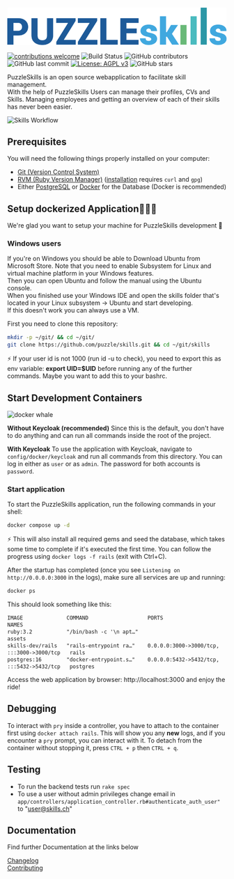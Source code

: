 ![Skills Logo](logo.svg)

[![contributions welcome](https://img.shields.io/badge/contributions-welcome-brightgreen.svg?style=flat)](https://github.com/puzzle/skills/issues)
![Build Status](https://github.com/puzzle/skills/workflows/Rails/badge.svg)
![GitHub contributors](https://img.shields.io/github/contributors/puzzle/skills)
![GitHub last commit](https://img.shields.io/github/last-commit/puzzle/skills)
[![License: AGPL v3](https://img.shields.io/badge/License-AGPL%20v3-blue.svg)](https://www.gnu.org/licenses/agpl-3.0)
![GitHub stars](https://img.shields.io/github/stars/puzzle/skills)


PuzzleSkills is an open source webapplication to facilitate skill management.   
With the help of PuzzleSkills Users can manage their profiles, CVs and Skills.
Managing employees and getting an overview of each of their skills has never been easier.

![Skills Workflow](skills.gif)

## Prerequisites

You will need the following things properly installed on your computer:

-   [Git (Version Control System)](http://git-scm.com/)
-   [RVM (Ruby Version Manager)](https://rvm.io/) ([installation](https://rvm.io/rvm/install) requires `curl` and `gpg`)
-   Either [PostgreSQL](https://www.postgresql.org/) or [Docker](https://www.docker.com/) for the Database (Docker is recommended)

## Setup dockerized Application👩🏽‍💻
We're glad you want to setup your machine for PuzzleSkills development 💃

### Windows users
If you're on Windows you should be able to Download Ubuntu from Microsoft Store. Note that you need to enable Subsystem for Linux and virtual machine platform in your Windows features.  
Then you can open Ubuntu and follow the manual using the Ubuntu console.  
When you finished use your Windows IDE and open the skills folder that's located in your Linux subsystem -> Ubuntu and start developing.  
If this doesn't work you can always use a VM.

First you need to clone this repository:

```bash
mkdir -p ~/git/ && cd ~/git/
git clone https://github.com/puzzle/skills.git && cd ~/git/skills
```

⚡ If your user id is not 1000 (run id -u to check), you need to export this as env variable: **export UID=$UID** before running any of the further commands. Maybe you want to add this to your bashrc.

## Start Development Containers
<img src="https://developers.redhat.com/sites/default/files/styles/article_feature/public/blog/2014/05/homepage-docker-logo.png?itok=zx0e-vcP" alt="docker whale" width="350">

**Without Keycloak (recommended)**
Since this is the default, you don't have to do anything and can run all commands inside the root of the project.

**With Keycloak**
To use the application with Keycloak, navigate to `config/docker/keycloak` and run all commands from this directory.
You can log in either as `user` or as `admin`. The password for both accounts is `password`.


### Start application
To start the PuzzleSkills application, run the following commands in your shell:

```bash
docker compose up -d
```

⚡ This will also install all required gems and seed the database, which takes some time to complete if it's executed the first time. You can follow the progress using `docker logs -f rails` (exit with Ctrl+C).

After the startup has completed (once you see `Listening on http://0.0.0.0:3000` in the logs), make sure all services are up and running:

```bash
docker ps
```

This should look something like this:

```
IMAGE              COMMAND                   PORTS                                       NAMES
ruby:3.2           "/bin/bash -c '\n apt…"                                               assets
skills-dev/rails   "rails-entrypoint ra…"    0.0.0.0:3000->3000/tcp, :::3000->3000/tcp   rails
postgres:16        "docker-entrypoint.s…"    0.0.0.0:5432->5432/tcp, :::5432->5432/tcp   postgres
```

Access the web application by browser: http://localhost:3000 and enjoy the ride!

## Debugging
To interact with `pry` inside a controller, you have to attach to the container first using `docker attach rails`.
This will show you any **new** logs, and if you encounter a `pry` prompt, you can interact with it.
To detach from the container without stopping it, press `CTRL + p` then `CTRL + q`.


## Testing

-   To run the backend tests run `rake spec`
-   To use a user without admin privileges change email in `app/controllers/application_controller.rb#authenticate_auth_user"` to "user@skills.ch"

## Documentation
Find further Documentation at the links below

[Changelog](https://github.com/puzzle/skills/blob/master/doc/CHANGELOG.md)  
[Contributing](https://github.com/puzzle/skills/blob/master/doc/CONTRIBUTING.md)  

